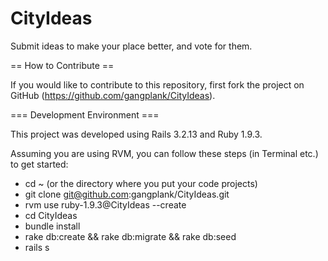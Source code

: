 CityIdeas
=========

Submit ideas to make your place better, and vote for them.

== How to Contribute ==

If you would like to contribute to this repository, first fork the project on GitHub (https://github.com/gangplank/CityIdeas).

=== Development Environment ===

This project was developed using Rails 3.2.13 and Ruby 1.9.3.

Assuming you are using RVM, you can follow these steps (in Terminal etc.) to get started:

 - cd ~ (or the directory where you put your code projects)
 - git clone git@github.com:gangplank/CityIdeas.git
 - rvm use ruby-1.9.3@CityIdeas --create
 - cd CityIdeas
 - bundle install
 - rake db:create && rake db:migrate && rake db:seed
 - rails s

 